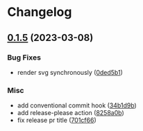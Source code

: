 # Changelog

## [0.1.5](https://github.com/mxposed/funkyheatmap-js/compare/v0.1.4...v0.1.5) (2023-03-08)


### Bug Fixes

* render svg synchronously ([0ded5b1](https://github.com/mxposed/funkyheatmap-js/commit/0ded5b1f16a6d2e092f4c3a38e4babd92411b1e9))


### Misc

* add conventional commit hook ([34b1d9b](https://github.com/mxposed/funkyheatmap-js/commit/34b1d9bb5563163e5a3dddacc78955f3ac9dda3d))
* add release-please action ([8258a0b](https://github.com/mxposed/funkyheatmap-js/commit/8258a0b4dca6561a9c984692e7296b1163224839))
* fix release pr title ([701cf66](https://github.com/mxposed/funkyheatmap-js/commit/701cf66d163cf85739010f6fbe6bbac894a5afac))
